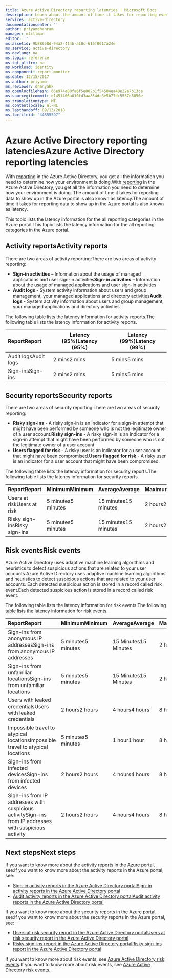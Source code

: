 ```yaml
---
title: Azure Active Directory reporting latencies | Microsoft Docs
description: Learn about the amount of time it takes for reporting events to show up in your Azure portal
services: active-directory
documentationcenter: ''
author: priyamohanram
manager: mtillman
editor: ''
ms.assetid: 9b88958d-94a2-4f4b-a18c-616f0617a24e
ms.service: active-directory
ms.devlang: na
ms.topic: reference
ms.tgt_pltfrm: na
ms.workload: identity
ms.component: report-monitor
ms.date: 12/15/2017
ms.author: priyamo
ms.reviewer: dhanyahk
ms.openlocfilehash: 66e974e80fa6f5e002b1f54584ea48e22a7b13ce
ms.sourcegitcommit: d1451406a010fd3aa854dc8e5b77dc5537d8050e
ms.translationtype: MT
ms.contentlocale: nl-NL
ms.lasthandoff: 09/13/2018
ms.locfileid: "44855597"
---
```

# <a name="azure-active-directory-reporting-latencies"></a><span data-ttu-id="35f42-103">Azure Active Directory reporting latencies</span><span class="sxs-lookup"><span data-stu-id="35f42-103">Azure Active Directory reporting latencies</span></span>

<span data-ttu-id="35f42-104">With [reporting](../active-directory-preview-explainer.md) in the Azure Active Directory, you get all the information you need to determine how your environment is doing.</span><span class="sxs-lookup"><span data-stu-id="35f42-104">With [reporting](../active-directory-preview-explainer.md) in the Azure Active Directory, you get all the information you need to determine how your environment is doing.</span></span> <span data-ttu-id="35f42-105">The amount of time it takes for reporting data to show up in the Azure portal is also known as latency.</span><span class="sxs-lookup"><span data-stu-id="35f42-105">The amount of time it takes for reporting data to show up in the Azure portal is also known as latency.</span></span> 

<span data-ttu-id="35f42-106">This topic lists the latency information for the all reporting categories in the Azure portal.</span><span class="sxs-lookup"><span data-stu-id="35f42-106">This topic lists the latency information for the all reporting categories in the Azure portal.</span></span> 


## <a name="activity-reports"></a><span data-ttu-id="35f42-107">Activity reports</span><span class="sxs-lookup"><span data-stu-id="35f42-107">Activity reports</span></span>

<span data-ttu-id="35f42-108">There are two areas of activity reporting:</span><span class="sxs-lookup"><span data-stu-id="35f42-108">There are two areas of activity reporting:</span></span>

- <span data-ttu-id="35f42-109">**Sign-in activities** – Information about the usage of managed applications and user sign-in activities</span><span class="sxs-lookup"><span data-stu-id="35f42-109">**Sign-in activities** – Information about the usage of managed applications and user sign-in activities</span></span>
- <span data-ttu-id="35f42-110">**Audit logs** - System activity information about users and group management, your managed applications and directory activities</span><span class="sxs-lookup"><span data-stu-id="35f42-110">**Audit logs** - System activity information about users and group management, your managed applications and directory activities</span></span>

<span data-ttu-id="35f42-111">The following table lists the latency information for activity reports.</span><span class="sxs-lookup"><span data-stu-id="35f42-111">The following table lists the latency information for activity reports.</span></span>

| <span data-ttu-id="35f42-112">Report</span><span class="sxs-lookup"><span data-stu-id="35f42-112">Report</span></span> | <span data-ttu-id="35f42-113">Latency (95%)</span><span class="sxs-lookup"><span data-stu-id="35f42-113">Latency (95%)</span></span> |<span data-ttu-id="35f42-114">Latency (99%)</span><span class="sxs-lookup"><span data-stu-id="35f42-114">Latency (99%)</span></span>|
| :-- | --- | --- | 
| <span data-ttu-id="35f42-115">Audit logs</span><span class="sxs-lookup"><span data-stu-id="35f42-115">Audit logs</span></span> | <span data-ttu-id="35f42-116">2 mins</span><span class="sxs-lookup"><span data-stu-id="35f42-116">2 mins</span></span>  | <span data-ttu-id="35f42-117">5 mins</span><span class="sxs-lookup"><span data-stu-id="35f42-117">5 mins</span></span>  |
| <span data-ttu-id="35f42-118">Sign-ins</span><span class="sxs-lookup"><span data-stu-id="35f42-118">Sign-ins</span></span> | <span data-ttu-id="35f42-119">2 mins</span><span class="sxs-lookup"><span data-stu-id="35f42-119">2 mins</span></span>  | <span data-ttu-id="35f42-120">5 mins</span><span class="sxs-lookup"><span data-stu-id="35f42-120">5 mins</span></span> |







## <a name="security-reports"></a><span data-ttu-id="35f42-121">Security reports</span><span class="sxs-lookup"><span data-stu-id="35f42-121">Security reports</span></span>

<span data-ttu-id="35f42-122">There are two areas of security reporting:</span><span class="sxs-lookup"><span data-stu-id="35f42-122">There are two areas of security reporting:</span></span>

- <span data-ttu-id="35f42-123">**Risky sign-ins** - A risky sign-in is an indicator for a sign-in attempt that might have been performed by someone who is not the legitimate owner of a user account.</span><span class="sxs-lookup"><span data-stu-id="35f42-123">**Risky sign-ins** - A risky sign-in is an indicator for a sign-in attempt that might have been performed by someone who is not the legitimate owner of a user account.</span></span> 
- <span data-ttu-id="35f42-124">**Users flagged for risk** - A risky user is an indicator for a user account that might have been compromised.</span><span class="sxs-lookup"><span data-stu-id="35f42-124">**Users flagged for risk** - A risky user is an indicator for a user account that might have been compromised.</span></span> 

<span data-ttu-id="35f42-125">The following table lists the latency information for security reports.</span><span class="sxs-lookup"><span data-stu-id="35f42-125">The following table lists the latency information for security reports.</span></span>

| <span data-ttu-id="35f42-126">Report</span><span class="sxs-lookup"><span data-stu-id="35f42-126">Report</span></span> | <span data-ttu-id="35f42-127">Minimum</span><span class="sxs-lookup"><span data-stu-id="35f42-127">Minimum</span></span> | <span data-ttu-id="35f42-128">Average</span><span class="sxs-lookup"><span data-stu-id="35f42-128">Average</span></span> | <span data-ttu-id="35f42-129">Maximum</span><span class="sxs-lookup"><span data-stu-id="35f42-129">Maximum</span></span> |
| :-- | --- | --- | --- |
| <span data-ttu-id="35f42-130">Users at risk</span><span class="sxs-lookup"><span data-stu-id="35f42-130">Users at risk</span></span>          | <span data-ttu-id="35f42-131">5 minutes</span><span class="sxs-lookup"><span data-stu-id="35f42-131">5 minutes</span></span>   | <span data-ttu-id="35f42-132">15 minutes</span><span class="sxs-lookup"><span data-stu-id="35f42-132">15 minutes</span></span>  | <span data-ttu-id="35f42-133">2 hours</span><span class="sxs-lookup"><span data-stu-id="35f42-133">2 hours</span></span>  |
| <span data-ttu-id="35f42-134">Risky sign-ins</span><span class="sxs-lookup"><span data-stu-id="35f42-134">Risky sign-ins</span></span>         | <span data-ttu-id="35f42-135">5 minutes</span><span class="sxs-lookup"><span data-stu-id="35f42-135">5 minutes</span></span>   | <span data-ttu-id="35f42-136">15 minutes</span><span class="sxs-lookup"><span data-stu-id="35f42-136">15 minutes</span></span>  | <span data-ttu-id="35f42-137">2 hours</span><span class="sxs-lookup"><span data-stu-id="35f42-137">2 hours</span></span>  |

## <a name="risk-events"></a><span data-ttu-id="35f42-138">Risk events</span><span class="sxs-lookup"><span data-stu-id="35f42-138">Risk events</span></span>

<span data-ttu-id="35f42-139">Azure Active Directory uses adaptive machine learning algorithms and heuristics to detect suspicious actions that are related to your user accounts.</span><span class="sxs-lookup"><span data-stu-id="35f42-139">Azure Active Directory uses adaptive machine learning algorithms and heuristics to detect suspicious actions that are related to your user accounts.</span></span> <span data-ttu-id="35f42-140">Each detected suspicious action is stored in a record called risk event.</span><span class="sxs-lookup"><span data-stu-id="35f42-140">Each detected suspicious action is stored in a record called risk event.</span></span>

<span data-ttu-id="35f42-141">The following table lists the latency information for risk events.</span><span class="sxs-lookup"><span data-stu-id="35f42-141">The following table lists the latency information for risk events.</span></span>

| <span data-ttu-id="35f42-142">Report</span><span class="sxs-lookup"><span data-stu-id="35f42-142">Report</span></span> | <span data-ttu-id="35f42-143">Minimum</span><span class="sxs-lookup"><span data-stu-id="35f42-143">Minimum</span></span> | <span data-ttu-id="35f42-144">Average</span><span class="sxs-lookup"><span data-stu-id="35f42-144">Average</span></span> | <span data-ttu-id="35f42-145">Maximum</span><span class="sxs-lookup"><span data-stu-id="35f42-145">Maximum</span></span> |
| :-- | --- | --- | --- |
| <span data-ttu-id="35f42-146">Sign-ins from anonymous IP addresses</span><span class="sxs-lookup"><span data-stu-id="35f42-146">Sign-ins from anonymous IP addresses</span></span> |<span data-ttu-id="35f42-147">5 minutes</span><span class="sxs-lookup"><span data-stu-id="35f42-147">5 minutes</span></span> |<span data-ttu-id="35f42-148">15 Minutes</span><span class="sxs-lookup"><span data-stu-id="35f42-148">15 Minutes</span></span> |<span data-ttu-id="35f42-149">2 hours</span><span class="sxs-lookup"><span data-stu-id="35f42-149">2 hours</span></span> |
| <span data-ttu-id="35f42-150">Sign-ins from unfamiliar locations</span><span class="sxs-lookup"><span data-stu-id="35f42-150">Sign-ins from unfamiliar locations</span></span> |<span data-ttu-id="35f42-151">5 minutes</span><span class="sxs-lookup"><span data-stu-id="35f42-151">5 minutes</span></span> |<span data-ttu-id="35f42-152">15 Minutes</span><span class="sxs-lookup"><span data-stu-id="35f42-152">15 Minutes</span></span> |<span data-ttu-id="35f42-153">2 hours</span><span class="sxs-lookup"><span data-stu-id="35f42-153">2 hours</span></span> |
| <span data-ttu-id="35f42-154">Users with leaked credentials</span><span class="sxs-lookup"><span data-stu-id="35f42-154">Users with leaked credentials</span></span> |<span data-ttu-id="35f42-155">2 hours</span><span class="sxs-lookup"><span data-stu-id="35f42-155">2 hours</span></span> |<span data-ttu-id="35f42-156">4 hours</span><span class="sxs-lookup"><span data-stu-id="35f42-156">4 hours</span></span> |<span data-ttu-id="35f42-157">8 hours</span><span class="sxs-lookup"><span data-stu-id="35f42-157">8 hours</span></span> |
| <span data-ttu-id="35f42-158">Impossible travel to atypical locations</span><span class="sxs-lookup"><span data-stu-id="35f42-158">Impossible travel to atypical locations</span></span> |<span data-ttu-id="35f42-159">5 minutes</span><span class="sxs-lookup"><span data-stu-id="35f42-159">5 minutes</span></span> |<span data-ttu-id="35f42-160">1 hour</span><span class="sxs-lookup"><span data-stu-id="35f42-160">1 hour</span></span> |<span data-ttu-id="35f42-161">8 hours</span><span class="sxs-lookup"><span data-stu-id="35f42-161">8 hours</span></span>  |
| <span data-ttu-id="35f42-162">Sign-ins from infected devices</span><span class="sxs-lookup"><span data-stu-id="35f42-162">Sign-ins from infected devices</span></span> |<span data-ttu-id="35f42-163">2 hours</span><span class="sxs-lookup"><span data-stu-id="35f42-163">2 hours</span></span> |<span data-ttu-id="35f42-164">4 hours</span><span class="sxs-lookup"><span data-stu-id="35f42-164">4 hours</span></span> |<span data-ttu-id="35f42-165">8 hours</span><span class="sxs-lookup"><span data-stu-id="35f42-165">8 hours</span></span>  |
| <span data-ttu-id="35f42-166">Sign-ins from IP addresses with suspicious activity</span><span class="sxs-lookup"><span data-stu-id="35f42-166">Sign-ins from IP addresses with suspicious activity</span></span> |<span data-ttu-id="35f42-167">2 hours</span><span class="sxs-lookup"><span data-stu-id="35f42-167">2 hours</span></span> |<span data-ttu-id="35f42-168">4 hours</span><span class="sxs-lookup"><span data-stu-id="35f42-168">4 hours</span></span> |<span data-ttu-id="35f42-169">8 hours</span><span class="sxs-lookup"><span data-stu-id="35f42-169">8 hours</span></span>  |



## <a name="next-steps"></a><span data-ttu-id="35f42-170">Next steps</span><span class="sxs-lookup"><span data-stu-id="35f42-170">Next steps</span></span>

<span data-ttu-id="35f42-171">If you want to know more about the activity reports in the Azure portal, see:</span><span class="sxs-lookup"><span data-stu-id="35f42-171">If you want to know more about the activity reports in the Azure portal, see:</span></span>

- [<span data-ttu-id="35f42-172">Sign-in activity reports in the Azure Active Directory portal</span><span class="sxs-lookup"><span data-stu-id="35f42-172">Sign-in activity reports in the Azure Active Directory portal</span></span>](concept-sign-ins.md)
- [<span data-ttu-id="35f42-173">Audit activity reports in the Azure Active Directory portal</span><span class="sxs-lookup"><span data-stu-id="35f42-173">Audit activity reports in the Azure Active Directory portal</span></span>](concept-audit-logs.md)

<span data-ttu-id="35f42-174">If you want to know more about the security reports in the Azure portal, see:</span><span class="sxs-lookup"><span data-stu-id="35f42-174">If you want to know more about the security reports in the Azure portal, see:</span></span>

- [<span data-ttu-id="35f42-175">Users at risk security report in the Azure Active Directory portal</span><span class="sxs-lookup"><span data-stu-id="35f42-175">Users at risk security report in the Azure Active Directory portal</span></span>](concept-user-at-risk.md)
- [<span data-ttu-id="35f42-176">Risky sign-ins report in the Azure Active Directory portal</span><span class="sxs-lookup"><span data-stu-id="35f42-176">Risky sign-ins report in the Azure Active Directory portal</span></span>](concept-risky-sign-ins.md)

<span data-ttu-id="35f42-177">If you want to know more about risk events, see [Azure Active Directory risk events](concept-risk-events.md).</span><span class="sxs-lookup"><span data-stu-id="35f42-177">If you want to know more about risk events, see [Azure Active Directory risk events](concept-risk-events.md).</span></span>
